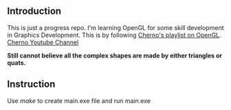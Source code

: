 ## Introduction
This is just a progress repo. I'm learning OpenGL for some skill development in Graphics Development. This is by following [Cherno's playlist on OpenGL](https://www.youtube.com/playlist?list=PLlrATfBNZ98foTJPJ_Ev03o2oq3-GGOS2). <br />
[Cherno Youtube Channel](https://www.youtube.com/c/TheChernoProject) <br />

**Still cannot believe all the complex shapes are made by either triangles or quats.**

## Instruction
Use *make* to create main.exe file and run main.exe